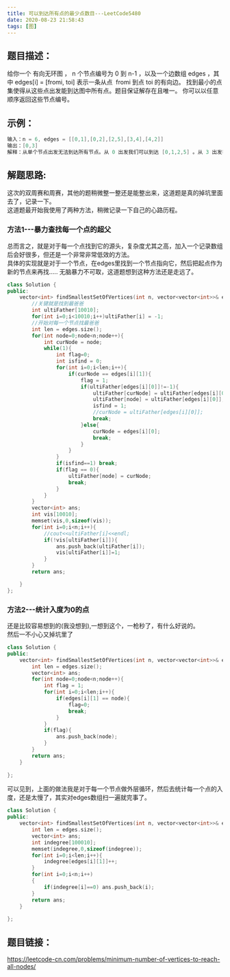 ```yaml
---
title: 可以到达所有点的最少点数目---LeetCode5480
date: 2020-08-23 21:58:43
tags: [图]
---
```

## 题目描述：  
给你一个 有向无环图 ， n 个节点编号为 0 到 n-1 ，以及一个边数组 edges ，其中 edges[i] = [fromi, toi] 表示一条从点  fromi 到点 toi 的有向边。
找到最小的点集使得从这些点出发能到达图中所有点。题目保证解存在且唯一。
你可以以任意顺序返回这些节点编号。

<!-- more -->

## 示例：   
```cpp
输入：n = 6, edges = [[0,1],[0,2],[2,5],[3,4],[4,2]]
输出：[0,3]
解释：从单个节点出发无法到达所有节点。从 0 出发我们可以到达 [0,1,2,5] 。从 3 出发我们可以到达 [3,4,2,5] 。所以我们输出 [0,3] 。
```

## 解题思路:
这次的双周赛和周赛，其他的题稍微整一整还是能整出来，这道题是真的掉坑里面去了，记录一下。  
这道题最开始我使用了两种方法，稍微记录一下自己的心路历程。  
### 方法1---暴力查找每一个点的超父
总而言之，就是对于每一个点找到它的源头，复杂度尤其之高，加入一个记录数组后会好很多，但还是一个非常非常低效的方法。  
具体的实现就是对于一个节点，在edges里找到一个节点指向它，然后把起点作为新的节点来再找.....
无脑暴力不可取，这道题想到这种方法还是走远了。  
```cpp
class Solution {
public:
    vector<int> findSmallestSetOfVertices(int n, vector<vector<int>>& edges) {
        //关键就是找到最爸爸
        int ultiFather[10010];
        for(int i=0;i<10010;i++)ultiFather[i] = -1;
        //开始对每一个节点找最爸爸
        int len = edges.size();
        for(int node=0;node<n;node++){
            int curNode = node;
            while(1){
                int flag=0;
                int isfind = 0;
                for(int i=0;i<len;i++){
                    if(curNode == edges[i][1]){
                        flag = 1;
                        if(ultiFather[edges[i][0]]!=-1){
                            ultiFather[curNode] = ultiFather[edges[i][0]];
                            ultiFather[node] = ultiFather[edges[i][0]];
                            isfind = 1;
                            //curNode = ultiFather[edges[i][0]];
                            break;
                        }else{
                            curNode = edges[i][0];
                            break;
                        }
                    }
                }
                if(isfind==1) break;
                if(flag == 0){
                    ultiFather[node] = curNode;
                    break;
                }
            }   
        }
        vector<int> ans;
        int vis[10010];
        memset(vis,0,sizeof(vis));
        for(int i=0;i<n;i++){
            //cout<<ultiFather[i]<<endl;
            if(!vis[ultiFather[i]]){
                ans.push_back(ultiFather[i]);
                vis[ultiFather[i]]=1;
            }
        }
        return ans;

    }
};
```

### 方法2---统计入度为0的点
还是比较容易想到的(我没想到),一想到这个，一枪秒了，有什么好说的。  
然后一不小心又掉坑里了
```cpp
class Solution {
public:
    vector<int> findSmallestSetOfVertices(int n, vector<vector<int>>& edges) {
        int len = edges.size();
        vector<int> ans;
        for(int node=0;node<n;node++){
            int flag = 1;
            for(int i=0;i<len;i++){
                if(edges[i][1] == node){
                    flag=0;
                    break;
                }
            }
            if(flag){
                ans.push_back(node);
            }
        }
        return ans;
    }
    
};

```

可以见到，上面的做法我是对于每一个节点做外层循环，然后去统计每一个点的入度，还是太慢了，其实对edges数组扫一遍就完事了。
```cpp
class Solution {
public:
    vector<int> findSmallestSetOfVertices(int n, vector<vector<int>>& edges) {
        int len = edges.size();
        vector<int> ans;
        int indegree[100010];
        memset(indegree,0,sizeof(indegree));
        for(int i=0;i<len;i++){
            indegree[edges[i][1]]++;
        }
        for(int i=0;i<n;i++)
        {
            if(indegree[i]==0) ans.push_back(i);
        }
        return ans;
    }
    
};
```

## 题目链接：  
https://leetcode-cn.com/problems/minimum-number-of-vertices-to-reach-all-nodes/